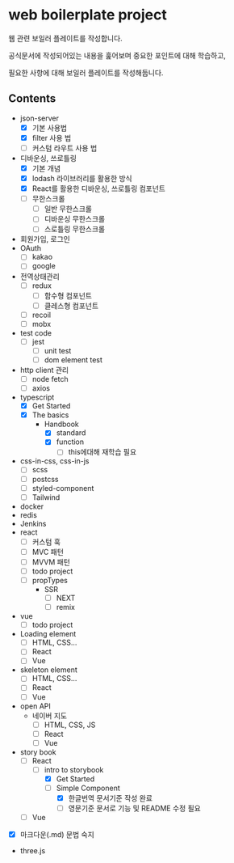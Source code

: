 # web boilerplate project

웹 관련 보일러 플레이트를 작성합니다.

공식문서에 작성되어있는 내용을 훑어보며 중요한 포인트에 대해 학습하고,

필요한 사항에 대해 보일러 플레이트를 작성해둡니다.

## Contents

- json-server
  - [x] 기본 사용법
  - [x] filter 사용 법
  - [ ] 커스텀 라우트 사용 법
- 디바운싱, 쓰로틀링
  - [x] 기본 개념
  - [x] lodash 라이브러리를 활용한 방식
  - [x] React를 활용한 디바운싱, 쓰로틀링 컴포넌트
  - [ ] 무한스크롤
    - [ ] 일반 무한스크롤
    - [ ] 디바운싱 무한스크롤
    - [ ] 스로틀링 무한스크롤
- 회원가입, 로그인
- OAuth
  - [ ] kakao
  - [ ] google
- 전역상태관리
  - [ ] redux
    - [ ] 함수형 컴포넌트
    - [ ] 클레스형 컴포넌트
  - [ ] recoil
  - [ ] mobx
- test code
  - [ ] jest
    - [ ] unit test
    - [ ] dom element test
- http client 관리
  - [ ] node fetch
  - [ ] axios
- typescript
  - [x] Get Started
  - [x] The basics
    - Handbook
      - [x] standard
      - [x] function
        - [ ] this에대해 재학습 필요
- css-in-css, css-in-js
  - [ ] scss
  - [ ] postcss
  - [ ] styled-component
  - [ ] Tailwind
- docker
- redis
- Jenkins
- react
  - [ ] 커스텀 훅
  - [ ] MVC 패턴
  - [ ] MVVM 패턴
  - [ ] todo project
  - [ ] propTypes
    - SSR
      - [ ] NEXT
      - [ ] remix
- vue
  - [ ] todo project
- Loading element
  - [ ] HTML, CSS...
  - [ ] React
  - [ ] Vue
- skeleton element
  - [ ] HTML, CSS...
  - [ ] React
  - [ ] Vue
- open API
  - 네이버 지도
    - [ ] HTML, CSS, JS
    - [ ] React
    - [ ] Vue
- story book
  - [ ] React
    - [ ] intro to storybook
      - [x] Get Started
      - [ ] Simple Component
        - [x] 한글번역 문서기준 작성 완료
        - [ ] 영문기준 문서로 기능 및 README 수정 필요
  - [ ] Vue
- [x] 마크다운(.md) 문법 숙지
- three.js
